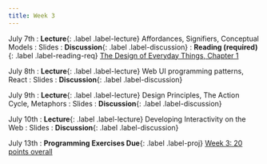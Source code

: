 ```yaml
---
title: Week 3
---
```


<!-- prettier-ignore-start -->

July 7th
: **Lecture**{: .label .label-lecture} Affordances, Signifiers, Conceptual Models
  : Slides
: **Discussion**{: .label .label-discussion} 
: **Reading (required)**{: .label .label-reading-req} [The Design of Everyday Things, Chapter 1](https://dl.icdst.org/pdfs/files4/4bb8d08a9b309df7d86e62ec4056ceef.pdf)

July 8th
: **Lecture**{: .label .label-lecture} Web UI programming patterns, React
  : Slides
: **Discussion**{: .label .label-discussion} 

July 9th
: **Lecture**{: .label .label-lecture} Design Principles, The Action Cycle, Metaphors
  : Slides
: **Discussion**{: .label .label-discussion} 

July 10th
: **Lecture**{: .label .label-lecture} Developing Interactivity on the Web
  : Slides
: **Discussion**{: .label .label-discussion} 

July 13th
: **Programming Exercises Due**{: .label .label-proj} [Week 3: 20 points overall](https://bcourses.berkeley.edu/courses/1545463/assignments/8924658)

<!-- prettier-ignore-end -->
